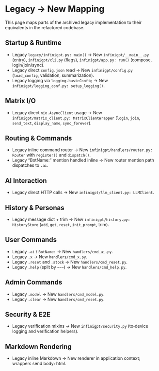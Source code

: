 # Legacy → New Mapping

This page maps parts of the archived legacy implementation to their equivalents in the refactored codebase.

## Startup & Runtime

- Legacy `legacy/infinigpt.py: main()` → New `infinigpt/__main__.py` (entry), `infinigpt/cli.py` (flags), `infinigpt/app.py: run()` (compose, login/join/sync).
- Legacy direct `config.json` read → New `infinigpt/config.py` (`load_config`, validation, summarization).
- Legacy logging via `logging.basicConfig` → New `infinigpt/logging_conf.py: setup_logging()`.

## Matrix I/O

- Legacy direct `nio.AsyncClient` usage → New `infinigpt/matrix_client.py: MatrixClientWrapper` (`login`, `join`, `send_text`, `display_name`, `sync_forever`).

## Routing & Commands

- Legacy inline command router → New `infinigpt/handlers/router.py: Router` with `register()` and `dispatch()`.
- Legacy “BotName:” mention handled inline → New router mention path dispatches to `.ai`.

## AI Interaction

- Legacy direct HTTP calls → New `infinigpt/llm_client.py: LLMClient`.

## History & Personas

- Legacy message dict + trim → New `infinigpt/history.py: HistoryStore` (`add`, `get`, `reset`, `init_prompt`, trim).

## User Commands

- Legacy `.ai` / `BotName:` → New `handlers/cmd_ai.py`.
- Legacy `.x` → New `handlers/cmd_x.py`.
- Legacy `.reset` and `.stock` → New `handlers/cmd_reset.py`.
- Legacy `.help` (split by `~~~`) → New `handlers/cmd_help.py`.

## Admin Commands

- Legacy `.model` → New `handlers/cmd_model.py`.
- Legacy `.clear` → New `handlers/cmd_reset.py`.

## Security & E2E

- Legacy verification mixins → New `infinigpt/security.py` (to‑device logging and verification helpers).

## Markdown Rendering

- Legacy inline Markdown → New renderer in application context; wrappers send body+html.

